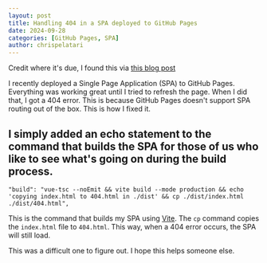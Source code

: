 ```yaml
---
layout: post
title: Handling 404 in a SPA deployed to GitHub Pages
date: 2024-09-28
categories: [GitHub Pages, SPA]
author: chrispelatari
---
```


Credit where it's due, I found this via [this blog post](https://dev.to/lico/handling-404-error-in-spa-deployed-on-github-pages-246p)

I recently deployed a Single Page Application (SPA) to GitHub Pages. Everything was working great until I tried to refresh the page. When I did that, I got a 404 error. This is because GitHub Pages doesn't support SPA routing out of the box. This is how I fixed it.

## I simply added an echo statement to the command that builds the SPA for those of us who like to see what's going on during the build process.

```
"build": "vue-tsc --noEmit && vite build --mode production && echo 'copying index.html to 404.html in ./dist' && cp ./dist/index.html ./dist/404.html",
```

This is the command that builds my SPA using [Vite](https://vitejs.dev/). The `cp` command copies the `index.html` file to `404.html`. This way, when a 404 error occurs, the SPA will still load.

This was a difficult one to figure out. I hope this helps someone else.